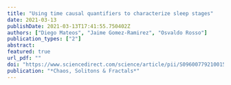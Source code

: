 ```yaml
---
title: "Using time causal quantifiers to characterize sleep stages"
date: 2021-03-13
publishDate: 2021-03-13T17:41:55.750402Z
authors: ["Diego Mateos", "Jaime Gomez-Ramirez", "Osvaldo Rosso"]
publication_types: ["2"]
abstract: 
featured: true
url_pdf: ""
doi: "https://www.sciencedirect.com/science/article/pii/S0960077921001508?dgcid=coauthor"
publication: "*Chaos, Solitons & Fractals*"
---
```



